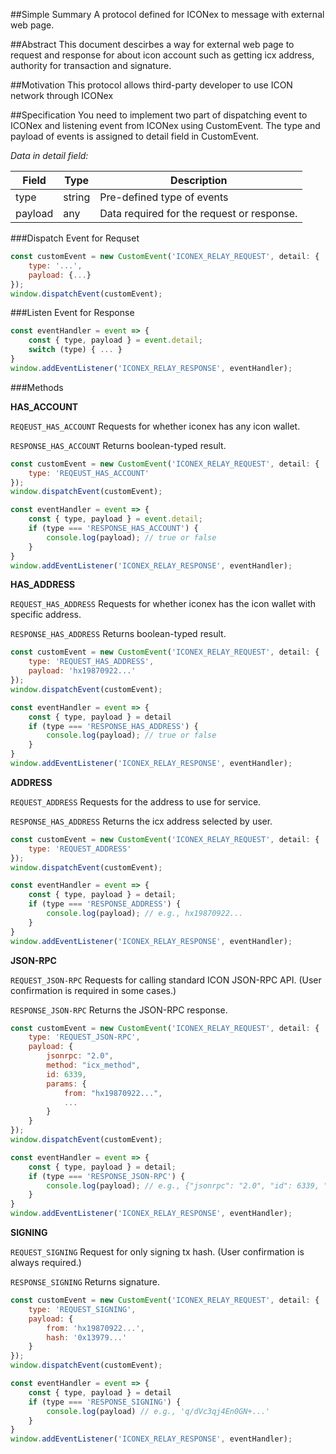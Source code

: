 ##Simple Summary
A protocol defined for ICONex to message with external web page.

##Abstract
This document descirbes a way for external web page to request and response for about icon account such as getting icx address, authority for transaction and signature.

##Motivation
This protocol allows third-party developer to use ICON network through ICONex

##Specification
You need to implement two part of dispatching event to ICONex and listening event from ICONex using CustomEvent. The type and payload of events is assigned to detail field in CustomEvent.
 
*Data in detail field:*

| Field | Type | Description |
| ----- | ---- | ----------- |
| type | string | Pre-defined type of events |
| payload | any | Data required for the request or response. |

###Dispatch Event for Requset

```javascript
const customEvent = new CustomEvent('ICONEX_RELAY_REQUEST', detail: { 
	type: '...',
	payload: {...}
});
window.dispatchEvent(customEvent);
```

###Listen Event for Response

```javascript
const eventHandler = event => {
	const { type, payload } = event.detail;
	switch (type) { ...	}
}
window.addEventListener('ICONEX_RELAY_RESPONSE', eventHandler);
```

###Methods

**HAS_ACCOUNT**

`REQEUST_HAS_ACCOUNT` Requests for whether iconex has any icon wallet.

`RESPONSE_HAS_ACCOUNT` Returns boolean-typed result.

```javascript
const customEvent = new CustomEvent('ICONEX_RELAY_REQUEST', detail: { 
	type: 'REQEUST_HAS_ACCOUNT'
});
window.dispatchEvent(customEvent);

const eventHandler = event => {
	const { type, payload } = event.detail;
	if (type === 'RESPONSE_HAS_ACCOUNT') {
		console.log(payload); // true or false
	}
}
window.addEventListener('ICONEX_RELAY_RESPONSE', eventHandler);
```

**HAS_ADDRESS**

`REQUEST_HAS_ADDRESS` Requests for whether iconex has the icon wallet with specific address.

`RESPONSE_HAS_ADDRESS` Returns boolean-typed result.

```javascript
const customEvent = new CustomEvent('ICONEX_RELAY_REQUEST', detail: { 
 	type: 'REQUEST_HAS_ADDRESS',
 	payload: 'hx19870922...'
});
window.dispatchEvent(customEvent);

const eventHandler = event => {
	const { type, payload } = detail
	if (type === 'RESPONSE_HAS_ADDRESS') {
		console.log(payload); // true or false
	}
}
window.addEventListener('ICONEX_RELAY_RESPONSE', eventHandler);
```

**ADDRESS**

`REQUEST_ADDRESS` Requests for the address to use for service.

`RESPONSE_HAS_ADDRESS` Returns the icx address selected by user.

```javascript
const customEvent = new CustomEvent('ICONEX_RELAY_REQUEST', detail: { 
 	type: 'REQUEST_ADDRESS' 
});
window.dispatchEvent(customEvent);

const eventHandler = event => {
	const { type, payload } = detail;
	if (type === 'RESPONSE_ADDRESS') {
		console.log(payload); // e.g., hx19870922...
	}	
}
window.addEventListener('ICONEX_RELAY_RESPONSE', eventHandler);
```

**JSON-RPC**

`REQUEST_JSON-RPC` Requests for calling standard ICON JSON-RPC API. (User confirmation is required in some cases.)

`RESPONSE_JSON-RPC` Returns the JSON-RPC response.

```javascript
const customEvent = new CustomEvent('ICONEX_RELAY_REQUEST', detail: { 
 	type: 'REQUEST_JSON-RPC',
 	payload: {
		jsonrpc: "2.0",
		method: "icx_method",
		id: 6339,
		params: { 
			from: "hx19870922...",
			...
		}
 	}
});
window.dispatchEvent(customEvent);

const eventHandler = event => {
	const { type, payload } = detail;
	if (type === 'RESPONSE_JSON-RPC') {
		console.log(payload); // e.g., {"jsonrpc": "2.0", "id": 6339, "result": { ... }}
	}
}
window.addEventListener('ICONEX_RELAY_RESPONSE', eventHandler);
```

**SIGNING**

`REQUEST_SIGNING` Request for only signing tx hash. (User confirmation is always required.)

`RESPONSE_SIGNING` Returns signature.

```javascript
const customEvent = new CustomEvent('ICONEX_RELAY_REQUEST', detail: { 
    type: 'REQUEST_SIGNING',
    payload: {
    	from: 'hx19870922...',
        hash: '0x13979...'
	}
});
window.dispatchEvent(customEvent);

const eventHandler = event => {
    const { type, payload } = detail
    if (type === 'RESPONSE_SIGNING') {
        console.log(payload) // e.g., 'q/dVc3qj4En0GN+...'
    }
}
window.addEventListener('ICONEX_RELAY_RESPONSE', eventHandler);
```
